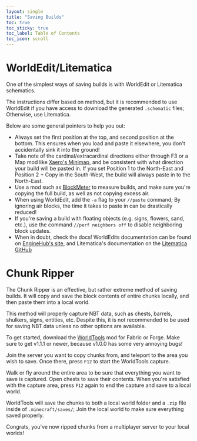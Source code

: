 ```yaml
---
layout: single
title: "Saving Builds"
toc: true
toc_sticky: true
toc_label: Table of Contents
toc_icon: scroll
---
```


# WorldEdit/Litematica
One of the simplest ways of saving builds is with WorldEdit or Litematica schematics.

The instructions differ based on method, but it is recommended to use WorldEdit if you have access to download the generated `.schematic` files; Otherwise, use Litematica.

Below are some general pointers to help you out:
- Always set the first position at the top, and second position at the bottom. This ensures when you load and paste it elsewhere, you don't accidentally sink it into the ground!
- Take note of the cardinal/extracardinal directions either through F3 or a Map mod like [Xaero's Minimap](https://modrinth.com/mod/xaeros-minimap), and be consistent with what direction your build will be pasted in. If you set Position 1 to the North-East and Position 2 + Copy in the South-West, the build will always paste in to the North-East.
- Use a mod such as [BlockMeter](https://modrinth.com/mod/blockmeter) to measure builds, and make sure you're copying the full build, as well as not copying excess air.
- When using WorldEdit, add the `-a` flag to your `//paste` command; By ignoring air blocks, the time it takes to paste in can be drastically reduced!
- If you're saving a build with floating objects (e.g. signs, flowers, sand, etc.), use the command `//perf neighbors off` to disable neighboring block updates.
- When in doubt, check the docs! WorldEdits documentation can be found on [EngineHub's site](https://worldedit.enginehub.org/en/latest/), and Litematica's documentation on the [Litematica GitHub](https://github.com/maruohon/litematica/wiki)

# Chunk Ripper
The Chunk Ripper is an effective, but rather extreme method of saving builds. It will copy and save the block contents of entire chunks locally, and then paste them into a local world.

This method will properly capture NBT data, such as chests, barrels, shulkers, signs, entities, etc. Despite this, it is not recommended to be used for saving NBT data unless no other options are available.

To get started, download the [WorldTools](https://modrinth.com/mod/worldtools) mod for Fabric or Forge. Make sure to get v1.1.1 or newer, because v1.0.0 has some very annoying bugs!

Join the server you want to copy chunks from, and teleport to the area you wish to save. Once there, press `F12` to start the WorldTools capture.

Walk or fly around the entire area to be sure that everything you want to save is captured. Open chests to save their contents. When you're satisfied with the capture area, press `F12` again to end the capture and save to a local world.

WorldTools will save the chunks to both a local world folder and a `.zip` file inside of `.minecraft/saves/`; Join the local world to make sure everything saved properly.

Congrats, you've now ripped chunks from a multiplayer server to your local worlds!
